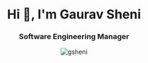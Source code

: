 <h1 align="center">Hi 👋, I'm Gaurav Sheni</h1>
<h3 align="center">Software Engineering Manager</h3>

<p align="center"> <img src="https://github-readme-stats.vercel.app/api?username=gsheni&count_private=true&show_icons=true&hide_rank=true&include_all_commits=true&border_color=000000" alt="gsheni" /> </p>

